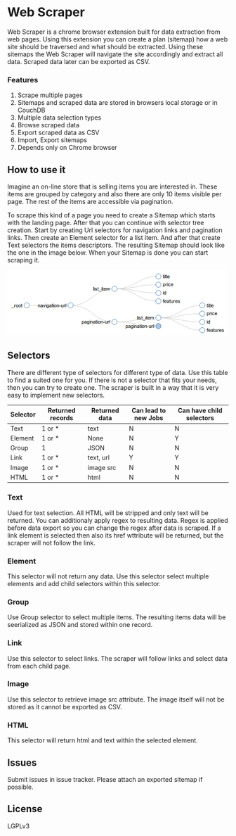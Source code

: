 # Web Scraper
Web Scraper is a chrome browser extension built for data extraction from web pages. Using this extension you can create a plan (sitemap) how a web site should be traversed and what should be extracted. Using these sitemaps the Web Scraper will navigate the site accordingly and extract all data. Scraped data later can be exported as CSV.

### Features

 1. Scrape multiple pages
 2. Sitemaps and scraped data are stored in browsers local storage or in CouchDB
 3. Multiple data selection types
 4. Browse scraped data
 5. Export scraped data as CSV
 6. Import, Export sitemaps
 7. Depends only on Chrome browser

## How to use it
Imagine an on-line store that is selling items you are interested in. These items are grouped by category and also there are only 10 items visible per page. The rest of the items are accessible via pagination.

To scrape this kind of a page you need to create a Sitemap which starts with the landing page. After that you can continue with selector tree creation. Start by creating Url selectors for navigation links and pagination links. Then create an Element selector for a list item. And after that create Text selectors the items descriptors. The resulting Sitemap should look like the one in the image below. When your Sitemap is done you can start scraping it.

![Selector tree][2]

## Selectors

There are different type of selectors for different type of data. Use this table to find a suited one for you. If there is not a selector that fits your needs, then you can try to create one. The scraper is built in a way that it is very easy to implement new selectors.

Selector   | Returned records | Returned data   | Can lead to new Jobs | Can have child selectors
---        | ---              | ---             | ---                  | ---
Text       | 1 or *           | text            | N                    | N
Element    | 1 or *           | None            | N                    | Y
Group      | 1                | JSON            | N                    | N
Link       | 1 or *           | text, url       | Y                    | Y
Image      | 1 or *           | image src       | N                    | N
HTML       | 1 or *           | html            | N                    | N

### Text
Used for text selection. All HTML will be stripped and only text will be returned. You can additionaly apply regex to resulting data. Regex is applied before data export so you can change the regex after data is scraped. If a link element is selected then also its href wttribute will be returned, but the scraper will not follow the link.

### Element
This selector will not return any data. Use this selector select multiple elements and add child selectors within this selector.

### Group
Use Group selector to select multiple items. The resulting items data will be seerialized as JSON and stored within one record.

### Link
Use this selector to select links. The scraper will follow links and select data from each child page.

### Image
Use this selector to retrieve image src attribute. The image itself will not be stored as it cannot be exported as CSV.

### HTML
This selector will return html and text within the selected element.

## Issues
Submit issues in issue tracker. Please attach an exported sitemap if possible.

## License
LGPLv3



  [1]: http://www.youtube.com/
  [2]: docs/images/sitemap-tree.png "sitemap-scraper.png"